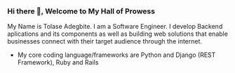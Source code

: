 ### Hi there 👋, Welcome to My Hall of Prowess 
My Name is Tolase Adegbite. I am a Software Engineer. I develop Backend aplications and its components as well as building web solutions that enable businesses connect with their target audience through the internet.

- My core coding language/frameworks are Python and Django (REST Framework), Ruby and Rails
